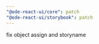 ```yaml
---
"@ode-react-ui/core": patch
"@ode-react-ui/storybook": patch
---
```


fix object assign and storyname
